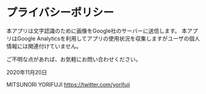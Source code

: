 # プライバシーポリシー

本アプリは文字認識のために画像をGoogle社のサーバーに送信します。
本アプリはGoogle Analyticsを利用してアプリの使用状況を収集しますがユーザの個人情報には関連付けていません。

ご不明な点があれば、お気軽にお問い合わせください。

2020年11月20日

MITSUNORI YORIFUJI https://twitter.com/yorifuji

